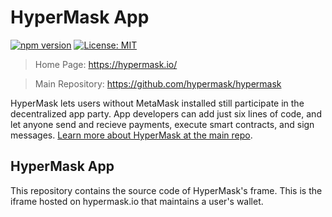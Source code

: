 # HyperMask App

[![npm version](https://badge.fury.io/js/hypermask.svg)](https://badge.fury.io/js/hypermask)
[![License: MIT](https://img.shields.io/badge/License-MIT-yellow.svg)](https://opensource.org/licenses/MIT)

> Home Page: https://hypermask.io/

> Main Repository: https://github.com/hypermask/hypermask

HyperMask lets users without MetaMask installed still participate in the decentralized app party. App developers can add just six lines of code, and let anyone send and recieve payments, execute smart contracts, and sign messages. [Learn more about HyperMask at the main repo](https://github.com/hypermask/hypermask).


## HyperMask App

This repository contains the source code of HyperMask's frame. This is the iframe hosted on hypermask.io that maintains a user's wallet. 
